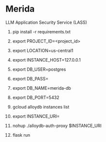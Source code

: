 # Merida
LLM Application Security Service (LASS)



1. pip install -r requirements.txt
2. export PROJECT_ID=<project_id>
3. export LOCATION=us-central1
3. export INSTANCE_HOST=127.0.0.1
5. export DB_USER=postgres
6. export DB_PASS=<db password>
7. export DB_NAME=merida-db
8. export DB_PORT=5432
4. gcloud alloydb instances list
5. export INSTANCE_URI=<instance uri from last command>
6. nohup ./alloydb-auth-proxy $INSTANCE_URI

4. flask run
